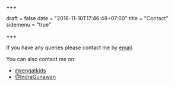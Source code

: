 +++

draft = false
date = "2016-11-10T17:46:48+07:00"
title = "Contact"
sidemenu = "true"

+++

If you have any queries please contact me by <a href="mailto:hello@indra.my.id">email</a>.

You can also contact me on:

<ul class="fa-ul">
  <li>
    <a href="https://twitter.com/rengatkids" target="_blank"><i class="fa fa-twitter-square fa-lg"></i>@rengatkids</a>
  </li>
  <li>
    <a href="https://github.com/IndraGunawan" target="_blank"><i class="fa fa-github-square fa-lg"></i>@IndraGunawan</a>
  </li>
</ul>
